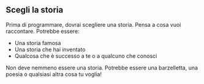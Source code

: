## Scegli la storia

Prima di programmare, dovrai scegliere una storia. Pensa a cosa vuoi raccontare. Potrebbe essere:

+ Una storia famosa
+ Una storia che hai inventato
+ Qualcosa che è successo a te o a qualcuno che conosci

Non deve nemmeno essere una storia. Potrebbe essere una barzelletta, una poesia o qualsiasi altra cosa tu voglia!